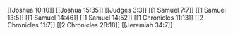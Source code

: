 [[Joshua 10:10]]
[[Joshua 15:35]]
[[Judges 3:3]]
[[1 Samuel 7:7]]
[[1 Samuel 13:5]]
[[1 Samuel 14:46]]
[[1 Samuel 14:52]]
[[1 Chronicles 11:13]]
[[2 Chronicles 11:7]]
[[2 Chronicles 28:18]]
[[Jeremiah 34:7]]
